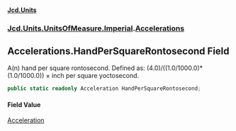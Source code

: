 #### [Jcd.Units](index.md 'index')
### [Jcd.Units.UnitsOfMeasure.Imperial](Jcd.Units.UnitsOfMeasure.Imperial.md 'Jcd.Units.UnitsOfMeasure.Imperial').[Accelerations](Accelerations.md 'Jcd.Units.UnitsOfMeasure.Imperial.Accelerations')

## Accelerations.HandPerSquareRontosecond Field

A(n) hand per square rontosecond. Defined as: (4.0)/((1.0/1000.0)*(1.0/1000.0)) × inch per square yoctosecond.

```csharp
public static readonly Acceleration HandPerSquareRontosecond;
```

#### Field Value
[Acceleration](Acceleration.md 'Jcd.Units.UnitTypes.Acceleration')
